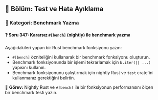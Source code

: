 ## 📘 Bölüm: Test ve Hata Ayıklama  
### 🔹 Kategori: Benchmark Yazma  
#### ❓ Soru 347: Kararsız `#[bench]` (nightly) ile benchmark yazma

Aşağıdakileri yapan bir Rust benchmark fonksiyonu yazın:

- `#[bench]` özniteliğini kullanarak bir benchmark fonksiyonu oluşturun.
- Benchmark fonksiyonunda bir işlemi tekrarlamak için `b.iter(|| ...)` yapısını kullanın.
- Benchmark fonksiyonunu çalıştırmak için nightly Rust ve `test` crate'ini kullanmanız gerektiğini belirtin.

🔧 **Görev:** Nightly Rust ve `#[bench]` ile bir fonksiyonun performansını ölçen bir benchmark testi yazın.
